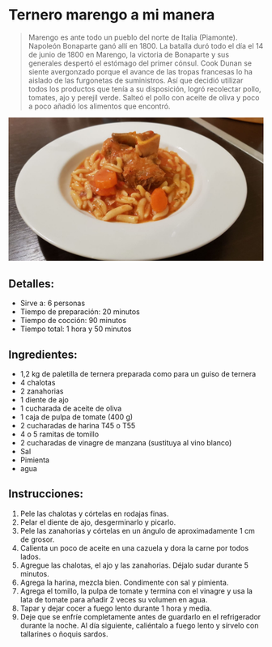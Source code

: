 # Ternero marengo a mi manera

> Marengo es ante todo un pueblo del norte de Italia (Piamonte). Napoleón Bonaparte ganó allí en 1800.
> La batalla duró todo el día el 14 de junio de 1800 en Marengo, la victoria de Bonaparte y sus generales despertó el estómago del primer cónsul. Cook Dunan se siente avergonzado porque el avance de las tropas francesas lo ha aislado de las furgonetas de suministros. Así que decidió utilizar todos los productos que tenía a su disposición, logró recolectar pollo, tomates, ajo y perejil verde. Salteó el pollo con aceite de oliva y poco a poco añadió los alimentos que encontró. 

![Marengo cría a mi manera](https://github.com/anamorph/recettes/blob/main/photos/fr-plat-veau_marengo_a_ma_facon-01.jpg?raw=true)

## Detalles:
* Sirve a: 6 personas
* Tiempo de preparación: 20 minutos
* Tiempo de cocción: 90 minutos
* Tiempo total: 1 hora y 50 minutos

## Ingredientes:
* 1,2 kg de paletilla de ternera preparada como para un guiso de ternera
* 4 chalotas
* 2 zanahorias
* 1 diente de ajo
* 1 cucharada de aceite de oliva
* 1 caja de pulpa de tomate (400 g)
* 2 cucharadas de harina T45 o T55
* 4 o 5 ramitas de tomillo
* 2 cucharadas de vinagre de manzana (sustituya al vino blanco)
* Sal
* Pimienta
* agua

## Instrucciones:
1. Pele las chalotas y córtelas en rodajas finas.
1. Pelar el diente de ajo, desgerminarlo y picarlo.
1. Pele las zanahorias y córtelas en un ángulo de aproximadamente 1 cm de grosor.
1. Calienta un poco de aceite en una cazuela y dora la carne por todos lados.
1. Agregue las chalotas, el ajo y las zanahorias. Déjalo sudar durante 5 minutos.
1. Agrega la harina, mezcla bien. Condimente con sal y pimienta.
1. Agrega el tomillo, la pulpa de tomate y termina con el vinagre y usa la lata de tomate para añadir 2 veces su volumen en agua.
1. Tapar y dejar cocer a fuego lento durante 1 hora y media.
1. Deje que se enfríe completamente antes de guardarlo en el refrigerador durante la noche. Al día siguiente, caliéntalo a fuego lento y sírvelo con tallarines o ñoquis sardos.
